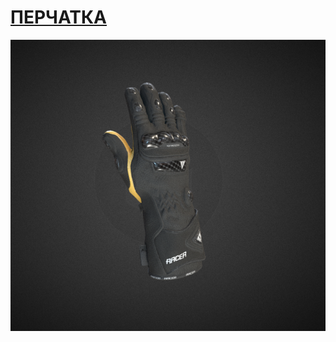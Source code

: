 # [ПЕРЧАТКА](https://sketchfab.com/3d-models/high-racer-glove-e67545f41f4c41719596854005ce73e3)

![Glove](image.png)
